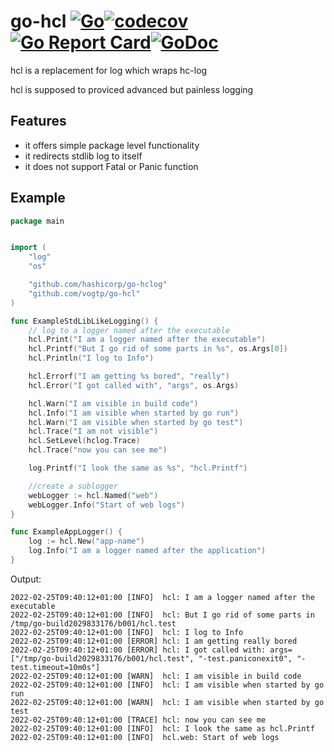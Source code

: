 # go-hcl [![Go](https://github.com/vogtp/go-hcl/actions/workflows/go.yml/badge.svg)](https://github.com/vogtp/go-hcl/actions/workflows/go.yml)[![codecov](https://codecov.io/gh/vogtp/go-hcl/branch/main/graph/badge.svg?token=DV0IDZ2FXE)](https://codecov.io/gh/vogtp/go-hcl)[![Go Report Card](https://goreportcard.com/badge/github.com/vogtp/go-hcl)](https://goreportcard.com/report/github.com/vogtp/go-hcl)[![GoDoc](https://pkg.go.dev/badge/github.com/vogtp/go-hcl?status.svg)](https://pkg.go.dev/github.com/vogtp/go-hcl?tab=doc)

hcl is a replacement for log which wraps hc-log 

hcl is supposed to proviced advanced but painless logging


## Features

- it offers simple package level functionality
- it redirects stdlib log to itself
- it does not support Fatal or Panic function

## Example

```go
package main


import (
	"log"
	"os"

	"github.com/hashicorp/go-hclog"
	"github.com/vogtp/go-hcl"
)

func ExampleStdLibLikeLogging() {
	// log to a logger named after the executable
	hcl.Print("I am a logger named after the executable")
	hcl.Printf("But I go rid of some parts in %s", os.Args[0])
	hcl.Println("I log to Info")

	hcl.Errorf("I am getting %s bored", "really")
	hcl.Error("I got called with", "args", os.Args)

	hcl.Warn("I am visible in build code")
	hcl.Info("I am visible when started by go run")
	hcl.Warn("I am visible when started by go test")
	hcl.Trace("I am not visible")
	hcl.SetLevel(hclog.Trace)
	hcl.Trace("now you can see me")

	log.Printf("I look the same as %s", "hcl.Printf")

	//create a sublogger
	webLogger := hcl.Named("web")
	webLogger.Info("Start of web logs")
}

func ExampleAppLogger() {
	log := hcl.New("app-name")
	log.Info("I am a logger named after the application")
}

```

Output: 

```
2022-02-25T09:40:12+01:00 [INFO]  hcl: I am a logger named after the executable
2022-02-25T09:40:12+01:00 [INFO]  hcl: But I go rid of some parts in /tmp/go-build2029833176/b001/hcl.test
2022-02-25T09:40:12+01:00 [INFO]  hcl: I log to Info
2022-02-25T09:40:12+01:00 [ERROR] hcl: I am getting really bored
2022-02-25T09:40:12+01:00 [ERROR] hcl: I got called with: args=["/tmp/go-build2029833176/b001/hcl.test", "-test.paniconexit0", "-test.timeout=10m0s"]
2022-02-25T09:40:12+01:00 [WARN]  hcl: I am visible in build code
2022-02-25T09:40:12+01:00 [INFO]  hcl: I am visible when started by go run
2022-02-25T09:40:12+01:00 [WARN]  hcl: I am visible when started by go test
2022-02-25T09:40:12+01:00 [TRACE] hcl: now you can see me
2022-02-25T09:40:12+01:00 [INFO]  hcl: I look the same as hcl.Printf
2022-02-25T09:40:12+01:00 [INFO]  hcl.web: Start of web logs
```
